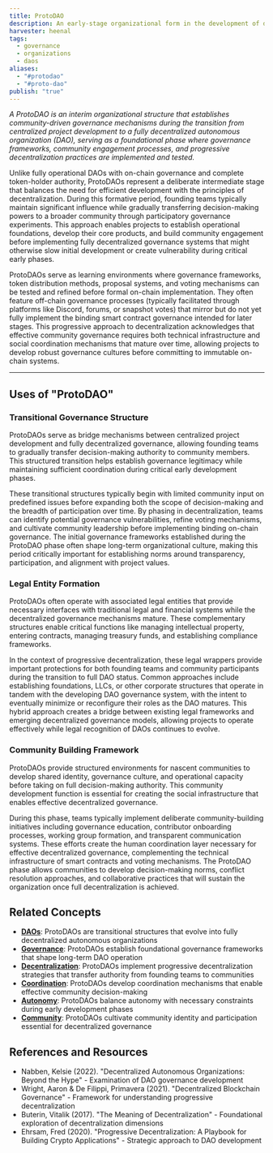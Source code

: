 ```yaml
---
title: ProtoDAO
description: An early-stage organizational form in the development of decentralized autonomous organizations that establishes community governance mechanisms while transitioning toward full decentralization
harvester: heenal
tags:
  - governance
  - organizations
  - daos
aliases:
  - "#protodao"
  - "#proto-dao"
publish: "true"
---
```


_A ProtoDAO is an interim organizational structure that establishes community-driven governance mechanisms during the transition from centralized project development to a fully decentralized autonomous organization (DAO), serving as a foundational phase where governance frameworks, community engagement processes, and progressive decentralization practices are implemented and tested._

Unlike fully operational DAOs with on-chain governance and complete token-holder authority, ProtoDAOs represent a deliberate intermediate stage that balances the need for efficient development with the principles of decentralization. During this formative period, founding teams typically maintain significant influence while gradually transferring decision-making powers to a broader community through participatory governance experiments. This approach enables projects to establish operational foundations, develop their core products, and build community engagement before implementing fully decentralized governance systems that might otherwise slow initial development or create vulnerability during critical early phases.

ProtoDAOs serve as learning environments where governance frameworks, token distribution methods, proposal systems, and voting mechanisms can be tested and refined before formal on-chain implementation. They often feature off-chain governance processes (typically facilitated through platforms like Discord, forums, or snapshot votes) that mirror but do not yet fully implement the binding smart contract governance intended for later stages. This progressive approach to decentralization acknowledges that effective community governance requires both technical infrastructure and social coordination mechanisms that mature over time, allowing projects to develop robust governance cultures before committing to immutable on-chain systems.

---

## Uses of "ProtoDAO"

### Transitional Governance Structure

ProtoDAOs serve as bridge mechanisms between centralized project development and fully decentralized governance, allowing founding teams to gradually transfer decision-making authority to community members. This structured transition helps establish governance legitimacy while maintaining sufficient coordination during critical early development phases.

These transitional structures typically begin with limited community input on predefined issues before expanding both the scope of decision-making and the breadth of participation over time. By phasing in decentralization, teams can identify potential governance vulnerabilities, refine voting mechanisms, and cultivate community leadership before implementing binding on-chain governance. The initial governance frameworks established during the ProtoDAO phase often shape long-term organizational culture, making this period critically important for establishing norms around transparency, participation, and alignment with project values.

### Legal Entity Formation

ProtoDAOs often operate with associated legal entities that provide necessary interfaces with traditional legal and financial systems while the decentralized governance mechanisms mature. These complementary structures enable critical functions like managing intellectual property, entering contracts, managing treasury funds, and establishing compliance frameworks.

In the context of progressive decentralization, these legal wrappers provide important protections for both founding teams and community participants during the transition to full DAO status. Common approaches include establishing foundations, LLCs, or other corporate structures that operate in tandem with the developing DAO governance system, with the intent to eventually minimize or reconfigure their roles as the DAO matures. This hybrid approach creates a bridge between existing legal frameworks and emerging decentralized governance models, allowing projects to operate effectively while legal recognition of DAOs continues to evolve.

### Community Building Framework

ProtoDAOs provide structured environments for nascent communities to develop shared identity, governance culture, and operational capacity before taking on full decision-making authority. This community development function is essential for creating the social infrastructure that enables effective decentralized governance.

During this phase, teams typically implement deliberate community-building initiatives including governance education, contributor onboarding processes, working group formation, and transparent communication systems. These efforts create the human coordination layer necessary for effective decentralized governance, complementing the technical infrastructure of smart contracts and voting mechanisms. The ProtoDAO phase allows communities to develop decision-making norms, conflict resolution approaches, and collaborative practices that will sustain the organization once full decentralization is achieved.

## Related Concepts

- **[DAOs](tags/daos.md)**: ProtoDAOs are transitional structures that evolve into fully decentralized autonomous organizations
- **[Governance](tags/governance.md)**: ProtoDAOs establish foundational governance frameworks that shape long-term DAO operation
- **[Decentralization](tags/decentralization.md)**: ProtoDAOs implement progressive decentralization strategies that transfer authority from founding teams to communities
- **[Coordination](tags/coordination.md)**: ProtoDAOs develop coordination mechanisms that enable effective community decision-making
- **[Autonomy](tags/autonomy.md)**: ProtoDAOs balance autonomy with necessary constraints during early development phases
- **[Community](tags/community.md)**: ProtoDAOs cultivate community identity and participation essential for decentralized governance

## References and Resources

- Nabben, Kelsie (2022). "Decentralized Autonomous Organizations: Beyond the Hype" - Examination of DAO governance development
- Wright, Aaron & De Filippi, Primavera (2021). "Decentralized Blockchain Governance" - Framework for understanding progressive decentralization
- Buterin, Vitalik (2017). "The Meaning of Decentralization" - Foundational exploration of decentralization dimensions
- Ehrsam, Fred (2020). "Progressive Decentralization: A Playbook for Building Crypto Applications" - Strategic approach to DAO development